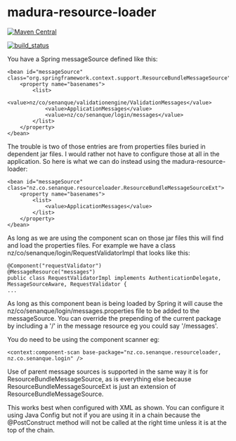 madura-resource-loader
==

[![Maven Central](https://maven-badges.herokuapp.com/maven-central/nz.co.senanque/madura-resource-loader/badge.svg)](http://mvnrepository.com/artifact/nz.co.senanque/madura-resource-loader)

[![build_status](https://travis-ci.org/RogerParkinson/madura-resource-loader.svg?branch=master)](https://travis-ci.org/RogerParkinson/madura-resource-loader)

You have a Spring messageSource defined like this:

```
<bean id="messageSource" class="org.springframework.context.support.ResourceBundleMessageSource">
	<property name="basenames">
		<list>
			<value>nz/co/senanque/validationengine/ValidationMessages</value>
			<value>ApplicationMessages</value>
			<value>nz/co/senanque/login/messages</value>
		</list>
	</property>
</bean>
```
The trouble is two of those entries are from properties files buried in dependent jar files. I would rather not have to configure
those at all in the application. So here is what we can do instead using the madura-resource-loader:
```
<bean id="messageSource" class="nz.co.senanque.resourceloader.ResourceBundleMessageSourceExt">
	<property name="basenames">
		<list>
			<value>ApplicationMessages</value>
		</list>
	</property>
</bean>
```
As long as we are using the component scan on those jar files this will find and load the properties files.
For example we have a class nz/co/senanque/login/RequestValidatorImpl that looks like this:
```
@Component("requestValidator")
@MessageResource("messages")
public class RequestValidatorImpl implements AuthenticationDelegate, MessageSourceAware, RequestValidator {
...
```
As long as this component bean is being loaded by Spring it will cause the nz/co/senanque/login/messages.properties file to
be added to the messageSource. You can override the prepending of the current package by including a '/' in the message resource
eg you could say '/messages'.

You do need to be using the component scanner eg:
```
<context:component-scan base-package="nz.co.senanque.resourceloader, nz.co.senanque.login" />

```
Use of parent message sources is supported in the same way it is for ResourceBundleMessageSource, as is everything else because ResourceBundleMessageSourceExt is just an extension of ResourceBundleMessageSource.

This works best when configured with XML as shown. You can configure it using Java Config but not if you are using it in a chain because the @PostConstruct method will not be called at the right time unless it is at the top of the chain.